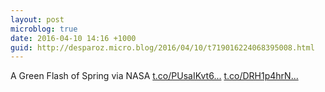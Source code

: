 ```yaml
---
layout: post
microblog: true
date: 2016-04-10 14:16 +1000
guid: http://desparoz.micro.blog/2016/04/10/t719016224068395008.html
---
```

A Green Flash of Spring via NASA [t.co/PUsaIKvt6...](https://t.co/PUsaIKvt62) [t.co/DRH1p4hrN...](https://t.co/DRH1p4hrNE)
